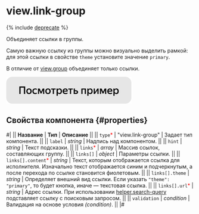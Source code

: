 # view.link-group

{% include [deprecate](../../_includes/deprecate.md) %}

Объединяет ссылки в группы.

Самую важную ссылку из группы можно визуально выделить рамкой: для этой ссылки в свойстве `theme` установите значение `primary`.

В отличие от [view.group](view.group.md) объединяет только ссылки.

[![](../_images/buttons/view-example.svg)](https://ya.cc/t/YoOueC4dHZHJh)

## Свойства компонента {#properties}

#|
|| **Название** | **Тип** | **Описание** ||
|| `type`<span style="color: red">\*</span> | "view.link-group" | Задает тип компонента. ||
|| `label` | _string_ | Надпись над компонентом. ||
|| `hint` | _string_ | Текст подсказки. ||
|| `links`<span style="color: red">\*</span> | _array_ | Массив ссылок, составляющих группу. ||
|| `links[]` | _object_ | Параметры ссылки. ||
|| `links[].content`<span style="color: red">\*</span> | _string_ | Текст, которым отображается ссылка для исполнителя. Изначально текст отображается синим и подчеркнутым, а после перехода по ссылке становится фиолетовым. ||
|| `links[].theme` | _string_ | Определяет внешний вид ссылки. Если указать `"theme": "primary"`, то будет кнопка, иначе — текстовая ссылка. ||
|| `links[].url`<span style="color: red">\*</span> | _string_ | Адрес ссылки. При использовании [helper.search-query](helper.search-query.md) подставляет ссылку с поисковым запросом. ||
|| `validation` | _condition_ | Валидация на основе условия _(condition)_. ||
|#
